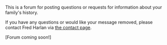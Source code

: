 This is a forum for posting questions or requests for information about your family's history.

If you have any questions or would like your message removed, please contact Fred Harlan via [the contact page](/contact).

[Forum coming soon!]